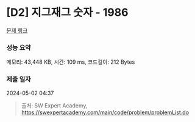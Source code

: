 # [D2] 지그재그 숫자 - 1986 

[문제 링크](https://swexpertacademy.com/main/code/problem/problemDetail.do?contestProbId=AV5PxmBqAe8DFAUq) 

### 성능 요약

메모리: 43,448 KB, 시간: 109 ms, 코드길이: 212 Bytes

### 제출 일자

2024-05-02 04:37



> 출처: SW Expert Academy, https://swexpertacademy.com/main/code/problem/problemList.do